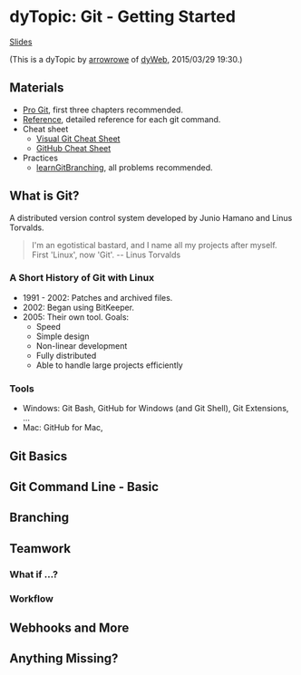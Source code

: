 dyTopic: Git - Getting Started
===

[Slides](http://arrowrowe.me/slides/git-getting-started-for-dy.html)

(This is a dyTopic by [arrowrowe](https://github.com/arrowrowe) of [dyWeb](https://github.com/dyweb/), 2015/03/29 19:30.)

## Materials

- [Pro Git](http://git-scm.com/book/en/v2), first three chapters recommended.
- [Reference](http://git-scm.com/docs), detailed reference for each git command.
- Cheat sheet
    - [Visual Git Cheat Sheet](http://ndpsoftware.com/git-cheatsheet.html)
    - [GitHub Cheat Sheet](https://training.github.com/kit/downloads/github-git-cheat-sheet.pdf)
- Practices
    - [learnGitBranching](http://pcottle.github.io/learnGitBranching/), all problems recommended.

## What is Git?

A distributed version control system developed by Junio Hamano and Linus Torvalds.

> I'm an egotistical bastard, and I name all my projects after myself. First 'Linux', now 'Git'.
> -- Linus Torvalds

### A Short History of Git with Linux

- 1991 - 2002: Patches and archived files.
- 2002: Began using BitKeeper.
- 2005: Their own tool. Goals:
  - Speed
  - Simple design
  - Non-linear development
  - Fully distributed
  - Able to handle large projects efficiently

### Tools

- Windows: Git Bash, GitHub for Windows (and Git Shell), Git Extensions, ...
- Mac: GitHub for Mac,

## Git Basics

## Git Command Line - Basic

## Branching

## Teamwork

### What if ...?

### Workflow

## Webhooks and More

## Anything Missing?
